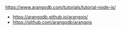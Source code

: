 https://www.arangodb.com/tutorials/tutorial-node-js/

- https://arangodb.github.io/arangojs/
- https://github.com/arangodb/arangojs